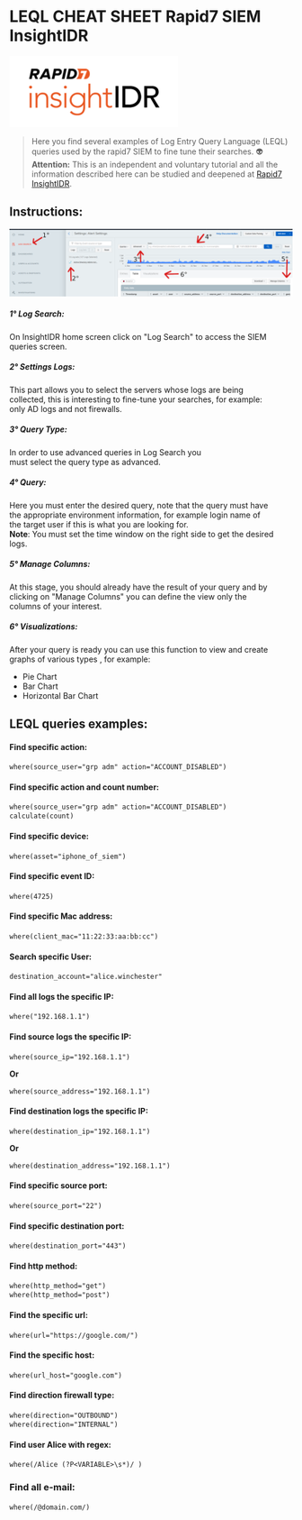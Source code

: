 # LEQL CHEAT SHEET Rapid7 SIEM InsightIDR  
[![Banner](banner.png)]()  
>
> Here you find several examples of Log Entry Query Language (LEQL) queries used by the rapid7 SIEM to fine tune their searches. :alien:  
> **Attention:** This is an independent and voluntary tutorial and all the information described here can be studied and deepened at
> [Rapid7 InsightIDR](https://docs.rapid7.com/insightidr/log-search "Click here to access the page").



## Instructions:  
[![Instructions](img.png)]()  

##### 1° Log Search:  
On InsightIDR home screen click on "Log Search" to access the SIEM queries screen.  

##### 2° Settings Logs:  
This part allows you to select the servers whose logs are being  
collected, this is interesting to fine-tune your searches, for example:  
only AD logs and not firewalls.  

##### 3° Query Type:  
In order to use advanced queries in Log Search you  
must select the query type as advanced.  

##### 4° Query:  
Here you must enter the desired query, note that the query must have  
the appropriate environment information, for example login name of  
the target user if this is what you are looking for.  
**Note**: You must set the time window on the right side to get the desired logs.  


##### 5° Manage Columns:  
At this stage, you should already have the result of your query and by  
clicking on "Manage Columns" you can define the view only the  
columns of your interest.  

##### 6° Visualizations:  
After your query is ready you can use this function to view and create graphs of various types , for example:  
* Pie Chart  
* Bar Chart  
* Horizontal Bar Chart  


## LEQL queries examples:  

#### Find specific action:  
```
where(source_user="grp adm" action="ACCOUNT_DISABLED")
```

#### Find specific action and count number:  
```
where(source_user="grp adm" action="ACCOUNT_DISABLED") calculate(count)
```

#### Find specific device:  
```
where(asset="iphone_of_siem")
```

#### Find specific event ID:  
```
where(4725)
```

#### Find specific Mac address:  
```
where(client_mac="11:22:33:aa:bb:cc")
```

#### Search specific User:  
```
destination_account="alice.winchester"
```

#### Find all logs the specific IP:  
```
where("192.168.1.1")
```

#### Find source logs the specific IP:  
```
where(source_ip="192.168.1.1")
```  
**Or**  
```
where(source_address="192.168.1.1")
```  

#### Find destination logs the specific IP:  
```
where(destination_ip="192.168.1.1")
```  
**Or**  
```
where(destination_address="192.168.1.1")
```  

#### Find specific source port:  
```
where(source_port="22")
```

#### Find specific destination port:  
```
where(destination_port="443")
```

#### Find http method:  
```
where(http_method="get")
where(http_method="post")
```

#### Find the specific url:  
```
where(url="https://google.com/")
```

#### Find the specific host:  
```
where(url_host="google.com")
```

#### Find direction firewall type:  
```
where(direction="OUTBOUND")
where(direction="INTERNAL")
```

#### Find user Alice with regex:  
```
where(/Alice (?P<VARIABLE>\s*)/ )
```

### Find all e-mail:  
```
where(/@domain.com/)
```